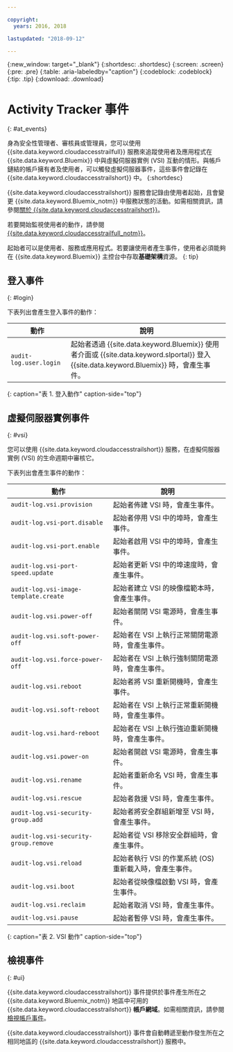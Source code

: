 ```yaml
---

copyright:
  years: 2016, 2018

lastupdated: "2018-09-12"

---
```


{:new_window: target="_blank"}
{:shortdesc: .shortdesc}
{:screen: .screen}
{:pre: .pre}
{:table: .aria-labeledby="caption"}
{:codeblock: .codeblock}
{:tip: .tip}
{:download: .download}


# Activity Tracker 事件 
{: #at_events}

身為安全性管理者、審核員或管理員，您可以使用 {{site.data.keyword.cloudaccesstrailfull}} 服務來追蹤使用者及應用程式在 {{site.data.keyword.Bluemix}} 中與虛擬伺服器實例 (VSI) 互動的情形。與帳戶鏈結的帳戶擁有者及使用者，可以觸發虛擬伺服器事件，這些事件會記錄在 {{site.data.keyword.cloudaccesstrailshort}} 中。
{:shortdesc}

{{site.data.keyword.cloudaccesstrailshort}} 服務會記錄由使用者起始，且會變更 {{site.data.keyword.Bluemix_notm}} 中服務狀態的活動。如需相關資訊，請參閱[關於 {{site.data.keyword.cloudaccesstrailshort}}](/docs/services/cloud-activity-tracker/activity_tracker_ov.html#activity_tracker_ov )。

若要開始監視使用者的動作，請參閱 [{{site.data.keyword.cloudaccesstrailfull_notm}}](/docs/services/cloud-activity-tracker/index.html#getting-started-with-cla)。 

起始者可以是使用者、服務或應用程式。若要讓使用者產生事件，使用者必須能夠在 {{site.data.keyword.Bluemix}} 主控台中存取**基礎架構**資源。
{: tip}

## 登入事件
{: #login}

下表列出會產生登入事件的動作：

| 動作 |說明                                                                                              |
|----------|---------|
| `audit-log.user.login`  |起始者透過 {{site.data.keyword.Bluemix}} 使用者介面或 {{site.data.keyword.slportal}} 登入 {{site.data.keyword.Bluemix}} 時，會產生事件。| 
{: caption="表 1. 登入動作" caption-side="top"} 


## 虛擬伺服器實例事件
{: #vsi}

您可以使用 {{site.data.keyword.cloudaccesstrailshort}} 服務，在虛擬伺服器實例 (VSI) 的生命週期中審核它。

下表列出會產生事件的動作：

| 動作 |說明                                                                                              |
|----------|---------|
| `audit-log.vsi.provision`             | 起始者佈建 VSI 時，會產生事件。| 
| `audit-log.vsi-port.disable`          | 起始者停用 VSI 中的埠時，會產生事件。| 
| `audit-log.vsi-port.enable`           | 起始者啟用 VSI 中的埠時，會產生事件。| 
| `audit-log.vsi-port-speed.update`     | 起始者更新 VSI 中的埠速度時，會產生事件。|
| `audit-log.vsi-image-template.create` | 起始者建立 VSI 的映像檔範本時，會產生事件。|
| `audit-log.vsi.power-off`             | 起始者關閉 VSI 電源時，會產生事件。|
| `audit-log.vsi.soft-power-off`        | 起始者在 VSI 上執行正常關閉電源時，會產生事件。|
| `audit-log.vsi.force-power-off`       | 起始者在 VSI 上執行強制關閉電源時，會產生事件。|
| `audit-log.vsi.reboot`                | 起始者將 VSI 重新開機時，會產生事件。| 
| `audit-log.vsi.soft-reboot`           | 起始者在 VSI 上執行正常重新開機時，會產生事件。| 
| `audit-log.vsi.hard-reboot`           | 起始者在 VSI 上執行強迫重新開機時，會產生事件。| 
| `audit-log.vsi.power-on`              | 起始者開啟 VSI 電源時，會產生事件。| 
| `audit-log.vsi.rename`                | 起始者重新命名 VSI 時，會產生事件。| 
| `audit-log.vsi.rescue`                | 起始者救援 VSI 時，會產生事件。| 
| `audit-log.vsi-security-group.add`    | 起始者將安全群組新增至 VSI 時，會產生事件。| 
| `audit-log.vsi-security-group.remove` |起始者從 VSI 移除安全群組時，會產生事件。| 
| `audit-log.vsi.reload`                | 起始者執行 VSI 的作業系統 (OS) 重新載入時，會產生事件。| 
| `audit-log.vsi.boot`                  | 起始者從映像檔啟動 VSI 時，會產生事件。| 
| `audit-log.vsi.reclaim`               | 起始者取消 VSI 時，會產生事件。| 
| `audit-log.vsi.pause`                 | 起始者暫停 VSI 時，會產生事件。| 
{: caption="表 2. VSI 動作" caption-side="top"} 



## 檢視事件
{: #ui}

{{site.data.keyword.cloudaccesstrailshort}} 事件提供於事件產生所在之 {{site.data.keyword.Bluemix_notm}} 地區中可用的 {{site.data.keyword.cloudaccesstrailshort}} **帳戶網域**。如需相關資訊，請參閱[檢視帳戶事件](/docs/services/cloud-activity-tracker/how-to/manage-events-ui/viewing_events.html#account_events)。

{{site.data.keyword.cloudaccesstrailshort}} 事件會自動轉遞至動作發生所在之相同地區的 {{site.data.keyword.cloudaccesstrailshort}} 服務中。
